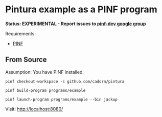
Pintura example as a PINF program
=================================

**Status: EXPERIMENTAL - Report issues to [pinf-dev google group](http://groups.google.com/group/pinf-dev)**

Requirements:

  * [PINF](http://github.com/cadorn/pinf)

  
  
From Source
-----------

Assumption: You have PINF installed.

    pinf checkout-workspace -s github.com/cadorn/pintura

    pinf build-program programs/example

    pinf launch-program programs/example --bin jackup

Visit: [http://localhost:8080/](http://localhost:8080/)
